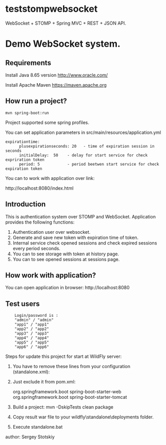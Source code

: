 # teststompwebsocket

WebSocket + STOMP + Spring MVC + REST + JSON API.
    
Demo WebSocket system.
========================

Requirements
------------
Install Java 8.65 version
http://www.oracle.com/ 

Install Apache Maven 
https://maven.apache.org

How run a project?
--------------------------

```
mvn spring-boot:run
```
Project supported some spring profiles. 


You can set application parameters in src/main/resources/application.yml

    expirationtime:
          plusexpirationseconds: 20   - time of expiration session in seconds
          initialDelay:  50    - delay for start service for check expriration token  
          period: 5            - period beetwen start service for check expiration token  



You can to work with application over link:

http://localhost:8080/index.html


Introduction
--------------------------

This is authentication system over STOMP and WebSocket. Application provides the following functions:

1. Authentication user over websocket.
2. Generate and save new token with expiration time of token.
3. Internal service check opened sessions and check expired sessions every period seconds.
4. You can to see storage with token at history page.
5. You can to see opened sessions at sessions page.

 
How work with application?
------------------------------
You can open application in browser: http://localhost:8080
 
Test users
-----------------------------
        Login/password is :  
        "admin" / "admin"
        "app1" / "app1"
        "app2" / "app2"
        "app3" / "app3"
        "app4" / "app4"
        "app5" / "app5"
        "app6" / "app6"


Steps for update this project for start at WildFly server:

1. You have to remove these lines from your configuration (standalone.xml):

    <extension module="org.jboss.as.jsf"/>
    <subsystem xmlns="urn:jboss:domain:jsf:1.0"/>

2. Just exclude it from pom.xml:

  	<dependency>
		<groupId>org.springframework.boot</groupId>
            	<artifactId>spring-boot-starter-web</artifactId>
            	<exclusions>
                	<exclusion>
                    		<groupId>org.springframework.boot</groupId>
                    		<artifactId>spring-boot-starter-tomcat</artifactId>
                	</exclusion>
            	</exclusions>
        </dependency>

3. Build a project: mvn -DskipTests clean package 
4. Copy result war file to your wildfly\standalone\deployments folder.
5. Execute standalone.bat


author: Sergey Stotskiy


